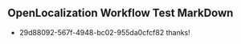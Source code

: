 ## OpenLocalization Workflow Test MarkDown
* 29d88092-567f-4948-bc02-955da0cfcf82 thanks!

<!--HONumber=Jul16_HO2-->


